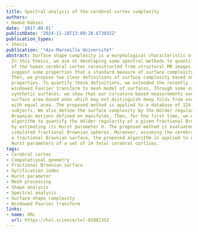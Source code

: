```yaml
---
title: Spectral analysis of the cerebral cortex complexity
authors:
- Hamed Rabiei
date: '2017-09-01'
publishDate: '2024-11-18T13:09:28.673932Z'
publication_types:
- thesis
publication: '*Aix-Marseille Université*'
abstract: Surface shape complexity is a morphological characteristic of folded surfaces.
  In this thesis, we aim at developing some spectral methods to quantify this feature
  of the human cerebral cortex reconstructed from structural MR images. First, we
  suggest some properties that a standard measure of surface complexity should possess.
  Then, we propose two clear definitions of surface complexity based on surface bending
  properties. To quantify these definitions, we extended the recently introduced graph
  windowed Fourier transform to mesh model of surfaces. Through some experiments on
  synthetic surfaces, we show that our curvature-based measurements overcome the classic
  surface area-based ones which may not distinguish deep folds from oscillating ones
  with equal area. The proposed method is applied to a database of 124 healthy adult
  subjects. We also define the surface complexity by the Hölder regularity of fractional
  Brownian motions defined on manifolds. Then, for the first time, we develop a spectral-regression
  algorithm to quantify the Hölder regularity of a given fractional Brownian surface
  by estimating its Hurst parameter H. The proposed method is evaluated on a set of
  simulated fractional Brownian spheres. Moreover, assuming the cerebral cortex is
  a fractional Brownian surface, the proposed algorithm is applied to estimate the
  Hurst parameters of a set of 14 fetal cerebral cortices.
tags:
- Cerebral cortex
- Computational geometry
- Fractional Brownian surface
- Gyrification index
- Hurst parameter
- Mesh processing
- Shape analysis
- Spectral analysis
- Surface shape complexity
- Windowed Fourier transform
links:
- name: URL
  url: https://hal.science/tel-01881352
---
```

